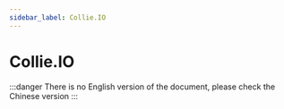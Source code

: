 ```yaml
---
sidebar_label: Collie.IO
---
```


# Collie.IO

:::danger
There is no English version of the document, please check the Chinese version
:::
